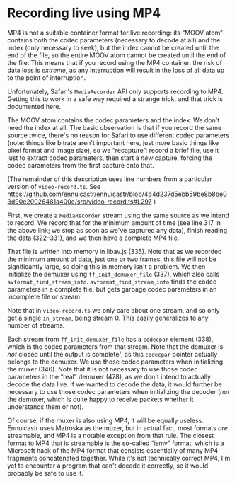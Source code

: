 # Recording live using MP4

MP4 is not a suitable container format for live recording: its “MOOV atom”
contains both the codec parameters (necessary to decode at all) and the index
(only necessary to seek), but the index cannot be created until the end of the
file, so the entire MOOV atom cannot be created until the end of the file. This
means that if you record using the MP4 container, the risk of data loss is
*extreme*, as any interruption will result in the loss of all data up to the
point of interruption.

Unfortunately, Safari's `MediaRecorder` API only supports recording to MP4.
Getting this to work in a safe way required a strange trick, and that trick is
documented here.

The MOOV atom contains the codec parameters and the index. We don't need the
index at all. The basic observation is that if you record the same source twice,
there's no reason for Safari to use different codec parameters (note: things
like bitrate aren't important here, just more basic things like pixel format and
image size), so we “recapture”: record a brief file, use it just to extract
codec parameters, then start a *new* capture, forcing the codec parameters from
the first capture onto that.

(The remainder of this description uses line numbers from a particular version
of `video-record.ts`. See
https://github.com/ennuicastr/ennuicastr/blob/4b4d237d5ebb59be8b8be03d90e20026481a400e/src/video-record.ts#L297
)

First, we create a `MediaRecorder` stream using the same source as we intend to
record. We record that for the minimum amount of time (see line 317 in the above
link; we stop as soon as we've captured any data), finish reading the data
(322–331), and we then have a complete MP4 file.

That file is written into memory in libav.js (335). Note that as we recorded the
minimum amount of data, just one or two frames, this file will not be
significantly large, so doing this in memory isn't a problem. We then initialize
the demuxer using `ff_init_demuxer_file` (337), which also calls
`avformat_find_stream_info`. `avformat_find_stream_info` finds the codec
parameters in a complete file, but gets garbage codec parameters in an
incomplete file or stream.

Note that in `video-record.ts` we only care about one stream, and so only get a
single `in_stream`, being stream 0. This easily generalizes to any number of
streams.

Each stream from `ff_init_demuxer_file` has a `codecpar` element (338), which is
the codec parameters from that stream. Note that the demuxer is *not* closed
until the output is complete¹, as this `codecpar` pointer actually belongs to
the demuxer. We use those codec parameters when initializing the muxer
(346). Note that it is not necessary to use those codec parameters in the “real”
demuxer (478), as we don't intend to actually decode the data live. If we wanted
to decode the data, it would further be necessary to use those codec parameters
when initializing the decoder (*not* the demuxer, which is quite happy to
receive packets whether it understands them or not).

Of course, if the muxer is also using MP4, it will be equally useless.
Ennuicastr uses Matroska as the muxer, but in actual fact, most formats *are*
streamable, and MP4 is a notable exception from that rule. The closest format to
MP4 that is streamable is the so-called “ismv” format, which is a Microsoft hack
of the MP4 format that consists essentially of many MP4 fragments concatenated
together. While it's not technically correct MP4, I'm yet to encounter a program
that can't decode it correctly, so it would probably be safe to use it.
